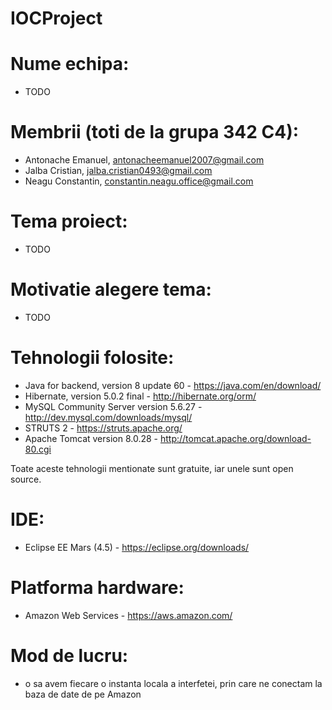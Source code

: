 # IOCProject

# Nume echipa: 
- TODO

# Membrii (toti de la grupa 342 C4):
- Antonache Emanuel, antonacheemanuel2007@gmail.com
- Jalba Cristian, jalba.cristian0493@gmail.com
- Neagu Constantin, constantin.neagu.office@gmail.com

# Tema proiect: 
- TODO

# Motivatie alegere tema: 
- TODO

# Tehnologii folosite:
- Java for backend, version 8 update 60 - https://java.com/en/download/
- Hibernate, version 5.0.2 final - http://hibernate.org/orm/
- MySQL Community Server version 5.6.27 - http://dev.mysql.com/downloads/mysql/
- STRUTS 2 - https://struts.apache.org/
- Apache Tomcat version 8.0.28 - http://tomcat.apache.org/download-80.cgi

Toate aceste tehnologii mentionate sunt gratuite, iar unele sunt open source.

# IDE:
- Eclipse EE Mars (4.5) - https://eclipse.org/downloads/ 

# Platforma hardware:
- Amazon Web Services - https://aws.amazon.com/

# Mod de lucru:
- o sa avem fiecare o instanta locala a interfetei, prin care ne conectam la baza de date de pe Amazon
